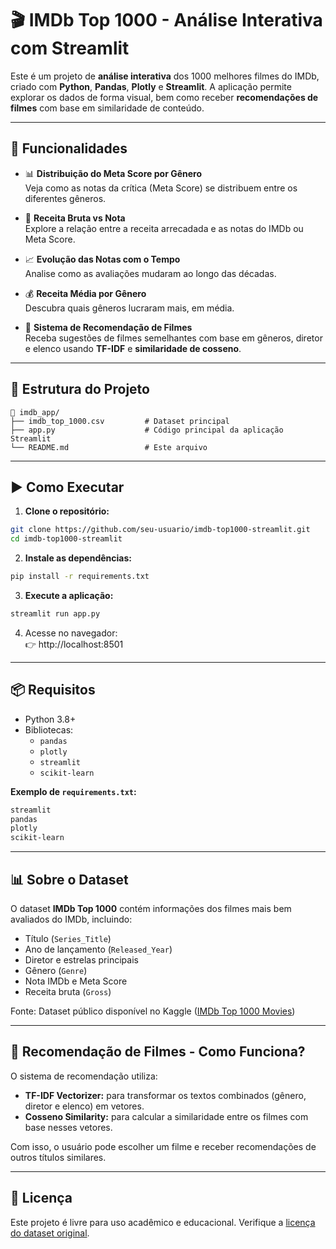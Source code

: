
# 🎬 IMDb Top 1000 - Análise Interativa com Streamlit

Este é um projeto de **análise interativa** dos 1000 melhores filmes do IMDb, criado com **Python**, **Pandas**, **Plotly** e **Streamlit**. A aplicação permite explorar os dados de forma visual, bem como receber **recomendações de filmes** com base em similaridade de conteúdo.

---

## 🔧 Funcionalidades

- 📊 **Distribuição do Meta Score por Gênero**  
  Veja como as notas da crítica (Meta Score) se distribuem entre os diferentes gêneros.

- 💸 **Receita Bruta vs Nota**  
  Explore a relação entre a receita arrecadada e as notas do IMDb ou Meta Score.

- 📈 **Evolução das Notas com o Tempo**  
  Analise como as avaliações mudaram ao longo das décadas.

- 💰 **Receita Média por Gênero**  
  Descubra quais gêneros lucraram mais, em média.

- 🎯 **Sistema de Recomendação de Filmes**  
  Receba sugestões de filmes semelhantes com base em gêneros, diretor e elenco usando **TF-IDF** e **similaridade de cosseno**.

---

## 📁 Estrutura do Projeto

```
📂 imdb_app/
├── imdb_top_1000.csv         # Dataset principal
├── app.py                    # Código principal da aplicação Streamlit
└── README.md                 # Este arquivo
```

---

## ▶️ Como Executar

1. **Clone o repositório:**
```bash
git clone https://github.com/seu-usuario/imdb-top1000-streamlit.git
cd imdb-top1000-streamlit
```

2. **Instale as dependências:**
```bash
pip install -r requirements.txt
```

3. **Execute a aplicação:**
```bash
streamlit run app.py
```

4. Acesse no navegador:  
   👉 http://localhost:8501

---

## 📦 Requisitos

- Python 3.8+
- Bibliotecas:
  - `pandas`
  - `plotly`
  - `streamlit`
  - `scikit-learn`

**Exemplo de `requirements.txt`:**
```txt
streamlit
pandas
plotly
scikit-learn
```

---

## 📊 Sobre o Dataset

O dataset **IMDb Top 1000** contém informações dos filmes mais bem avaliados do IMDb, incluindo:

- Título (`Series_Title`)
- Ano de lançamento (`Released_Year`)
- Diretor e estrelas principais
- Gênero (`Genre`)
- Nota IMDb e Meta Score
- Receita bruta (`Gross`)

Fonte: Dataset público disponível no Kaggle ([IMDb Top 1000 Movies](https://www.kaggle.com/datasets))

---

## 🧠 Recomendação de Filmes - Como Funciona?

O sistema de recomendação utiliza:

- **TF-IDF Vectorizer:** para transformar os textos combinados (gênero, diretor e elenco) em vetores.
- **Cosseno Similarity:** para calcular a similaridade entre os filmes com base nesses vetores.

Com isso, o usuário pode escolher um filme e receber recomendações de outros títulos similares.

---

## 📄 Licença

Este projeto é livre para uso acadêmico e educacional. Verifique a [licença do dataset original](https://www.kaggle.com/datasets).
